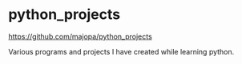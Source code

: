 # python_projects

https://github.com/majopa/python_projects

Various programs and projects I have created while learning python.